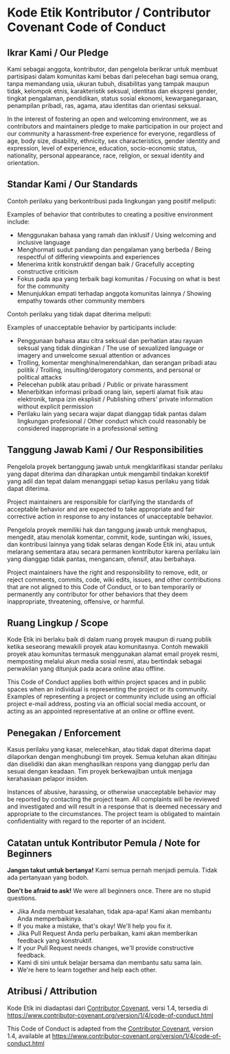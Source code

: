 # Kode Etik Kontributor / Contributor Covenant Code of Conduct

## Ikrar Kami / Our Pledge

Kami sebagai anggota, kontributor, dan pengelola berikrar untuk membuat partisipasi dalam komunitas kami bebas dari pelecehan bagi semua orang, tanpa memandang usia, ukuran tubuh, disabilitas yang tampak maupun tidak, kelompok etnis, karakteristik seksual, identitas dan ekspresi gender, tingkat pengalaman, pendidikan, status sosial ekonomi, kewarganegaraan, penampilan pribadi, ras, agama, atau identitas dan orientasi seksual.

In the interest of fostering an open and welcoming environment, we as contributors and maintainers pledge to make participation in our project and our community a harassment-free experience for everyone, regardless of age, body size, disability, ethnicity, sex characteristics, gender identity and expression, level of experience, education, socio-economic status, nationality, personal appearance, race, religion, or sexual identity and orientation.

## Standar Kami / Our Standards

Contoh perilaku yang berkontribusi pada lingkungan yang positif meliputi:

Examples of behavior that contributes to creating a positive environment include:

* Menggunakan bahasa yang ramah dan inklusif / Using welcoming and inclusive language
* Menghormati sudut pandang dan pengalaman yang berbeda / Being respectful of differing viewpoints and experiences
* Menerima kritik konstruktif dengan baik / Gracefully accepting constructive criticism
* Fokus pada apa yang terbaik bagi komunitas / Focusing on what is best for the community
* Menunjukkan empati terhadap anggota komunitas lainnya / Showing empathy towards other community members

Contoh perilaku yang tidak dapat diterima meliputi:

Examples of unacceptable behavior by participants include:

* Penggunaan bahasa atau citra seksual dan perhatian atau rayuan seksual yang tidak diinginkan / The use of sexualized language or imagery and unwelcome sexual attention or advances
* Trolling, komentar menghina/merendahkan, dan serangan pribadi atau politik / Trolling, insulting/derogatory comments, and personal or political attacks
* Pelecehan publik atau pribadi / Public or private harassment
* Menerbitkan informasi pribadi orang lain, seperti alamat fisik atau elektronik, tanpa izin eksplisit / Publishing others' private information without explicit permission
* Perilaku lain yang secara wajar dapat dianggap tidak pantas dalam lingkungan profesional / Other conduct which could reasonably be considered inappropriate in a professional setting

## Tanggung Jawab Kami / Our Responsibilities

Pengelola proyek bertanggung jawab untuk mengklarifikasi standar perilaku yang dapat diterima dan diharapkan untuk mengambil tindakan korektif yang adil dan tepat dalam menanggapi setiap kasus perilaku yang tidak dapat diterima.

Project maintainers are responsible for clarifying the standards of acceptable behavior and are expected to take appropriate and fair corrective action in response to any instances of unacceptable behavior.

Pengelola proyek memiliki hak dan tanggung jawab untuk menghapus, mengedit, atau menolak komentar, commit, kode, suntingan wiki, issues, dan kontribusi lainnya yang tidak selaras dengan Kode Etik ini, atau untuk melarang sementara atau secara permanen kontributor karena perilaku lain yang dianggap tidak pantas, mengancam, ofensif, atau berbahaya.

Project maintainers have the right and responsibility to remove, edit, or reject comments, commits, code, wiki edits, issues, and other contributions that are not aligned to this Code of Conduct, or to ban temporarily or permanently any contributor for other behaviors that they deem inappropriate, threatening, offensive, or harmful.

## Ruang Lingkup / Scope

Kode Etik ini berlaku baik di dalam ruang proyek maupun di ruang publik ketika seseorang mewakili proyek atau komunitasnya. Contoh mewakili proyek atau komunitas termasuk menggunakan alamat email proyek resmi, memposting melalui akun media sosial resmi, atau bertindak sebagai perwakilan yang ditunjuk pada acara online atau offline.

This Code of Conduct applies both within project spaces and in public spaces when an individual is representing the project or its community. Examples of representing a project or community include using an official project e-mail address, posting via an official social media account, or acting as an appointed representative at an online or offline event.

## Penegakan / Enforcement

Kasus perilaku yang kasar, melecehkan, atau tidak dapat diterima dapat dilaporkan dengan menghubungi tim proyek. Semua keluhan akan ditinjau dan diselidiki dan akan menghasilkan respons yang dianggap perlu dan sesuai dengan keadaan. Tim proyek berkewajiban untuk menjaga kerahasiaan pelapor insiden.

Instances of abusive, harassing, or otherwise unacceptable behavior may be reported by contacting the project team. All complaints will be reviewed and investigated and will result in a response that is deemed necessary and appropriate to the circumstances. The project team is obligated to maintain confidentiality with regard to the reporter of an incident.

## Catatan untuk Kontributor Pemula / Note for Beginners

**Jangan takut untuk bertanya!** Kami semua pernah menjadi pemula. Tidak ada pertanyaan yang bodoh.

**Don't be afraid to ask!** We were all beginners once. There are no stupid questions.

* Jika Anda membuat kesalahan, tidak apa-apa! Kami akan membantu Anda memperbaikinya.
* If you make a mistake, that's okay! We'll help you fix it.
* Jika Pull Request Anda perlu perbaikan, kami akan memberikan feedback yang konstruktif.
* If your Pull Request needs changes, we'll provide constructive feedback.
* Kami di sini untuk belajar bersama dan membantu satu sama lain.
* We're here to learn together and help each other.

## Atribusi / Attribution

Kode Etik ini diadaptasi dari [Contributor Covenant](https://www.contributor-covenant.org), versi 1.4, tersedia di https://www.contributor-covenant.org/version/1/4/code-of-conduct.html

This Code of Conduct is adapted from the [Contributor Covenant](https://www.contributor-covenant.org), version 1.4, available at https://www.contributor-covenant.org/version/1/4/code-of-conduct.html

